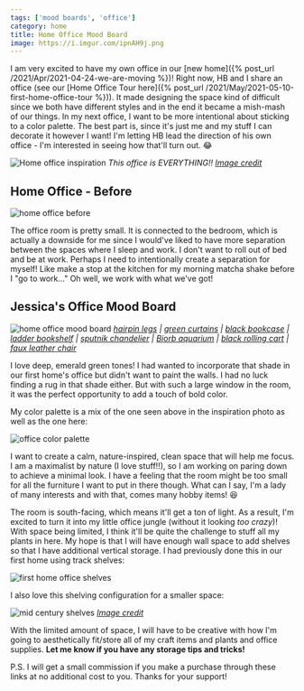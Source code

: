 ```yaml
---
tags: ['mood boards', 'office']
category: home
title: Home Office Mood Board
image: https://i.imgur.com/ipnAH9j.png
---
```

I am very excited to have my own office in our [new home]({% post_url /2021/Apr/2021-04-24-we-are-moving %})! Right now, HB and I share an office (see our [Home Office Tour here]({% post_url /2021/May/2021-05-10-first-home-office-tour %})). It made designing the space kind of difficult since we both have different styles and in the end it became a mish-mash of our things. In my next office, I want to be more intentional about sticking to a color palette. The best part is, since it's just me and my stuff I can decorate it however I want! I'm letting HB lead the direction of his own office - I'm interested in seeing how that'll turn out. :joy:

![Home office inspiration](https://i.imgur.com/8ymkIm3.jpg)
*This office is EVERYTHING!! [Image credit](https://www.jessicabrigham.com/eclectic-home-tour-summer-2017/)*

## Home Office - Before

![home office before](https://lh3.googleusercontent.com/pw/ACtC-3dfjQIqRg3mZjC0fj2q_K-YX4UBi48XrJ3pIsjArsKUU_o4t4cuXSVbVvx9RmZyGJ-A_jScHFka1t6vh1xCc0AlgVh8np6Oxhp7o4qQNiHUDtw0FokAi3Y1R_GMjit2S6NN6BI8a3AiCy7oumtZ4nkWCg=w1024-h683-no?authuser=0)

The office room is pretty small. It is connected to the bedroom, which is actually a downside for me since I would've liked to have more separation between the spaces where I sleep and work. I don't want to roll out of bed and be at work. Perhaps I need to intentionally create a separation for myself! Like make a stop at the kitchen for my morning matcha shake before I "go to work..." Oh well, we work with what we've got!

## Jessica's Office Mood Board

![home office mood board](https://i.imgur.com/ipnAH9j.png)
*[hairpin legs](https://amzn.to/3uKjJqN) | [green curtains](https://amzn.to/3of4K5z) | [black bookcase](https://amzn.to/3eLwbRe) | [ladder bookshelf](https://amzn.to/2Ra5Eo2) | [sputnik chandelier](https://amzn.to/2Ra5HQK) | [Biorb aquarium](https://amzn.to/3bCWmbj) | [black rolling cart](https://amzn.to/3obbH7O) | [faux leather chair](https://amzn.to/3gObGou)*

I love deep, emerald green tones! I had wanted to incorporate that shade in our first home's office but didn't want to paint the walls. I had no luck finding a rug in that shade either. But with such a large window in the room, it was the perfect opportunity to add a touch of bold color.

My color palette is a mix of the one seen above in the inspiration photo as well as the one here:

![office color palette](https://i.imgur.com/0Qnty93.jpg)

I want to create a calm, nature-inspired, clean space that will help me focus. I am a maximalist by nature (I love stuff!!), so I am working on paring down to achieve a minimal look. I have a feeling that the room might be too small for all the furniture I want to put in there though. What can I say, I'm a lady of many interests and with that, comes many hobby items! :laughing:

The room is south-facing, which means it'll get a ton of light. As a result, I'm excited to turn it into my little office jungle (without it looking *too crazy*)! With space being limited, I think it'll be quite the challenge to stuff all my plants in here. My hope is that I will have enough wall space to add shelves so that I have additional vertical storage. I had previously done this in our first home using track shelves:

![first home office shelves](https://lh3.googleusercontent.com/pw/ACtC-3dUYiF1LGyF0CHEUUG9EGxSzTaS_AqNO1K8SW9W2-kBAE6di2tfiI9pfXrZxXj5vRigPj5cVmgVl-a0AIawGHXz3mjuJdryBAeoTQbmBGlHmQB3VnbvlWyJEMA1L2I7SfvK65fHFrruIL2q_4Go1XikiA=w1000-h667-no?authuser=0)

I also love this shelving configuration for a smaller space:

![mid century shelves](https://i.imgur.com/r1FBMJ6.jpg)
*[Image credit](https://www.jessicabrigham.com/eclectic-home-tour-summer-2017/)*

With the limited amount of space, I will have to be creative with how I'm going to aesthetically fit/store all of my craft items and plants and office supplies. **Let me know if you have any storage tips and tricks!**

<div class="text-center">
    <a data-pin-do="embedBoard" data-pin-board-width="900" data-pin-scale-height="500" data-pin-scale-width="80" href="https://www.pinterest.com/heyletsplaywithdirt/home-office/"></a>
</div>

P.S. I will get a small commission if you make a purchase through these links at no additional cost to you. Thanks for your support!
